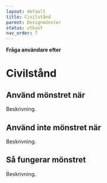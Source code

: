 ```yaml
---
layout: default
title: Civilstånd
parent: Designmönster
status: utkast
nav_order: 7
---
```


**Fråga användare efter**

# Civilstånd

## Använd mönstret när

Beskrivning.

## Använd inte mönstret när

Beskrivning.

## Så fungerar mönstret

Beskrivning.
